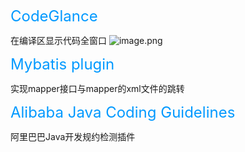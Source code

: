 

<font color=#0099ff size=5 align=center >CodeGlance </font>


在编译区显示代码全窗口
![image.png](https://i.loli.net/2020/02/11/5jRlMp2hetHDcro.png)


<font color=#0099ff size=5 align=center >Mybatis plugin</font>

实现mapper接口与mapper的xml文件的跳转

<font color=#0099ff size=5 align=center >Alibaba Java Coding Guidelines</font>

阿里巴巴Java开发规约检测插件
